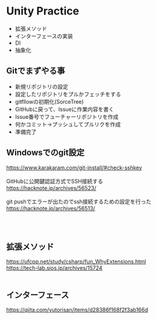 # Unity Practice

* 拡張メソッド
* インターフェースの実装
* DI
* 抽象化


## Gitでまずやる事

* 新規リポジトリの設定
* 設定したリポジトリをプルかフェッチをする
* gitfllowの初期化(SorceTree)
* GitHubに戻って、Issueに作業内容を書く
* Issue番号でフューチャーリポジトリを作成
* 何かコミット→プッシュしてプルリクを作成
* 準備完了



## Windowsでのgit設定
https://www.karakaram.com/git-install/#check-sshkey <br>
<br>
GitHubに公開鍵認証方式でSSH接続する<br>
https://hacknote.jp/archives/56523/<br>
<br>
git pushでエラーが出たのでssh接続するための設定を行った<br>
https://hacknote.jp/archives/56513/<br>



<br><br>
## 拡張メソッド
https://ufcpp.net/study/csharp/fun_WhyExtensions.html<br>
https://tech-lab.sios.jp/archives/15724<br>
<br>
## インターフェース
https://qiita.com/yutorisan/items/d28386f168f2f3ab166d

